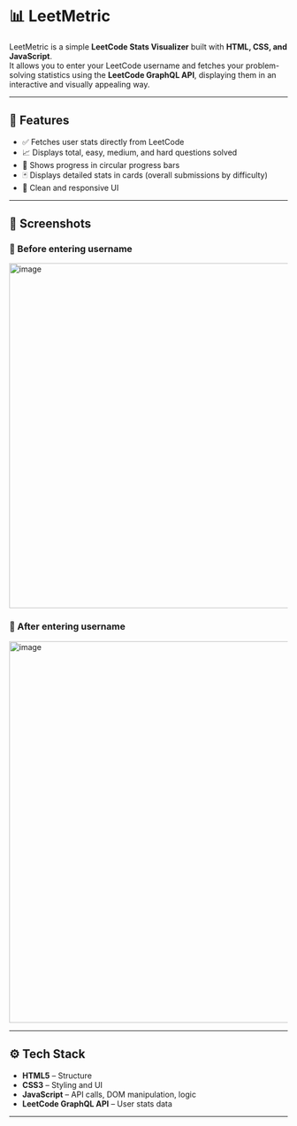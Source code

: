# 📊 LeetMetric

LeetMetric is a simple **LeetCode Stats Visualizer** built with **HTML, CSS, and JavaScript**.  
It allows you to enter your LeetCode username and fetches your problem-solving statistics using the **LeetCode GraphQL API**, displaying them in an interactive and visually appealing way.

---

## 🚀 Features

- ✅ Fetches user stats directly from LeetCode  
- 📈 Displays total, easy, medium, and hard questions solved  
- 🔄 Shows progress in circular progress bars  
- 🃏 Displays detailed stats in cards (overall submissions by difficulty)  
- 🎨 Clean and responsive UI  

---

## 📸 Screenshots

### 🔹 Before entering username  
<img width="977" height="624" alt="image" src="https://github.com/user-attachments/assets/2108ca08-18d9-4f7d-b73f-c1a9a08e5088" />


### 🔹 After entering username  
<img width="833" height="690" alt="image" src="https://github.com/user-attachments/assets/3e07f06a-6df6-45bd-a24c-d61681e57d47" />


---

## ⚙️ Tech Stack

- **HTML5** – Structure  
- **CSS3** – Styling and UI  
- **JavaScript** – API calls, DOM manipulation, logic  
- **LeetCode GraphQL API** – User stats data  

---


